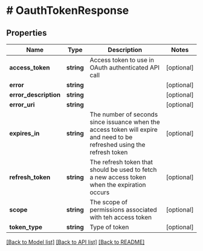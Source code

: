 # # OauthTokenResponse

## Properties

Name | Type | Description | Notes
------------ | ------------- | ------------- | -------------
**access_token** | **string** | Access token to use in OAuth authenticated API call | [optional]
**error** | **string** |  | [optional]
**error_description** | **string** |  | [optional]
**error_uri** | **string** |  | [optional]
**expires_in** | **string** | The number of seconds since issuance when the access token will expire and need to be refreshed using the refresh token | [optional]
**refresh_token** | **string** | The refresh token that should be used to fetch a new access token when the expiration occurs | [optional]
**scope** | **string** | The scope of permissions associated with teh access token | [optional]
**token_type** | **string** | Type of token | [optional]

[[Back to Model list]](../../README.md#models) [[Back to API list]](../../README.md#endpoints) [[Back to README]](../../README.md)
